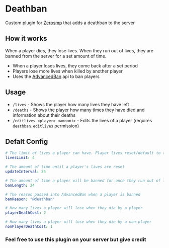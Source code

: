 # Deathban

Custom plugin for [Zerosmp](https://discord.gg/D8EyC4dUYv) that adds a deathban to the server

## How it works

When a player dies, they lose lives. When they run out of lives, they are banned from the server for a set amount of
time.

- When a player loses lives, they come back after a set period
- Players lose more lives when killed by another player
- Uses the [AdvancedBan](https://www.spigotmc.org/resources/advancedban.8695/) api to ban players

## Usage

- `/lives` - Shows the player how many lives they have left
- `/deaths` - Shows the player how many times they have died and information about their deaths
- `/editlives <player> <amount>` - Edits the lives of a player (requires `deathban.editlives` permission)

## Defalt Config

```yaml
# The limit of lives a player can have. Player lives reset/default to this
livesLimit: 4

# The amount of time until a player's lives are reset
updateInterval: 24

# The amount of time a player will be banned for once they run out of lives
banLength: 24

# The reason passed into AdvancedBan when a player is banned
banReason: "@deathban"

# How many lives a player will lose when they die by a player
playerDeathCost: 2

# How many lives a player will lose when they die by a non-player
nonPlayerDeathCost: 1
```

### Feel free to use this plugin on your server but give credit

